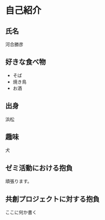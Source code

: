 # 自己紹介

## 氏名
河合勝彦

## 好きな食べ物
- そば
- 焼き鳥
- お酒

## 出身
浜松

## 趣味
犬

## ゼミ活動における抱負
頑張ります。

## 共創プロジェクトに対する抱負
ここに何か書く
